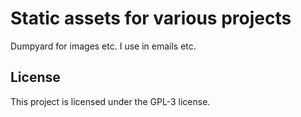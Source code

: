 # Static assets for various projects

Dumpyard for images etc. I use in emails etc.

## License

This project is licensed under the GPL-3 license.
